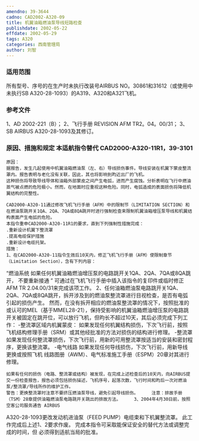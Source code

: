```yaml
---
amendno: 39-3644
cadno: CAD2002-A320-09
title: 机翼油箱燃油泵导线短路检查
publishdate: 2002-05-22
effdate: 2002-05-29
tags: A320
categories: 西南管理局
author: 刘智
---
```


### 适用范围 
所有型号、序号的在生产时未执行改装号AIRBUS NO。30861和31612（或使用中未执行SB A320-28-1093）的A319、A320和A321飞机。

### 参考文件
1、AD 2002-221（B）；
 2、飞行手册 REVISION AFM TR2。04。00/31；
 3、SB AIRBUS A320-28-1093及其修订。

### 原因、措施和规定 本适航指令替代 CAD2000-A320-11R1，39-3101
    原因： 
    据报告，发生几起使用中机翼油箱燃油泵（左、右）导线损伤事件。导线安装在机翼下蒙皮整流罩内。报告表明与老化没有关联，因此，其也将影响到昀近出厂的飞机。 
    这种损伤将导致导线导体和油箱外部蒙皮之间产生电弧，进而产生腐蚀。分析表明在飞行中燃油蒸气被点燃的危险极小。然而，在地面时应重视这种危险。同时，电弧造成的表面损伤将降低机翼结构的完整性。 
  
    CAD2000-A320-11通过修改飞机飞行手册（AFM）中的限制节（LIMITATION SECTION）和在燃油泵跳开关1QA、2QA、7QA或8QA跳开时进行强制检查来限制机翼油箱增压泵导线和机翼结构表面产生电弧的危险。 
    本指令重申CAD2000-A320-11R1的要求，直到下列强制性措施完成： 
    .重新设计机翼下整流罩 
    .提高电缆保护措施 
    .重新设计电缆托架。 
    措施： 
    1、在CAD2000-A320-11指令生效后10天内，修正飞机飞行手册（AFM）使限制章节（Limitation Section），含有下列内容： 
“燃油系统   如果任何机翼油箱燃油增压泵的电路跳开关1QA、2QA、7QA或8QA跳开，   不要重新接通 ”
    可通过在飞机飞行手册中插入该指令的复印件或临时修正AFM TR 
2.04.00/31来完成该项工作。     2、任何油箱燃油泵电路跳开关1QA、2QA、7QA或8QA跳开，拆开涉及到的燃油泵整流罩进行目视检查，是否有电弧引起的损伤产生。 
    然而，在没有拆开相应的燃油泵整流罩的情况下，按照批准的或认可的MEL（基于MMEL28-21），保持受影响的机翼油箱燃油增压泵的电路跳开关被固定在跳开位，可以放行飞机，但昀长不超过10天，其后必须完成下列工作： 
    -整流罩区域内机翼蒙皮： 
    如果发现任何机翼结构损伤，下次飞行前，按照飞机结构修理手册（SRM）或其他经批准的方法对损伤的结构进行修理。 
-整流罩 
    如果发现任何整流罩损伤，下次飞行前，用新的可用整流罩按适当的安装和密封程序，更换该整流罩。
    -电气线路 
    如果发现任何导线损伤，下次飞行前，用新导线更换或按照飞机
线路图册（AWM）、电气标准施工手册（ESPM）20章对其进行修理。 
  
    如果有任何的损伤（电路、整流罩或结构）被发现，在完成上述检查后的10天内，向AIRBUS提交一份检查报告，报告必须包括损伤描述，飞机序号，起落次数，飞行时间和昀后一次对燃油泵/整流罩/导线所作的维护工作。
    警告：更换整流罩时注意不要挤压燃油泵导线，避免引起导线损伤。     注意：排故手册（TSM）28章提供油箱燃油泵电路跳开关跳出的排故方法。     3、2004年4月30日前，按照空客公司服务通告 AIRBUS 
A320-28-1093更改发动机进油泵（FEED PUMP）电缆束和下机翼整流罩。    此工作完成后上述1、2要求作废。    完成本指令可采取能保证安全的替代方法或调整完成的时间，但
必须得到适航当局的批准。
